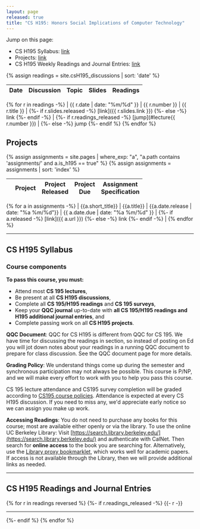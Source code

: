 ```yaml
---
layout: page
released: true
title: "CS H195: Honors Social Implications of Computer Technology"
---
```


Jump on this page:

- CS H195 Syllabus: [link](#cs-h195-syllabus)
- Projects: [link](#projects)
- CS H195 Weekly Readings and Journal Entries: [link](#cs-h195-readings-and-journal-entries)

{% assign readings = site.csH195_discussions | sort: 'date' %}

| Date  | Discussion | Topic                                 | Slides | Readings |
|-------|-------- | --------------------------------------|--------| ----------- |
{% for r in readings -%}
  | {{ r.date | date: "%m/%d" }} | {{ r.number }} | {{ r.title }} |
  {%- if r.slides.released -%}
    [link]({{ r.slides.link }})
  {%- else -%}
    link
  {%- endif -%}
  |
  {%- if r.readings_released -%}
    [jump](#lecture{{ r.number }}) |
  {%- else -%}
    jump
  {%- endif %}
{% endfor %}

## Projects

{% assign assignments = site.pages | where_exp: "a", "a.path contains 'assignments/' and a.is_h195 == true" %}
{% assign assignments = assignments | sort: 'index' %}

|  | Project  | Project<br/>Released | Project<br/>Due | Assignment<br/>Specification |
| ----- | ------ | ----- | --- | --- |
{% for a in assignments -%}
  | {{a.short_title}} | {{a.title}} | {{a.date.release | date: "%a %m/%d"}} | {{ a.date.due | date: "%a %m/%d" }} |
  {%- if a.released -%}
    [link]({{ a.url }})
  {%- else -%}
    link
  {%- endif -%}
  |
{% endfor %}

***

## CS H195 Syllabus

### Course components

**To pass this course, you must:**

- Attend most <b>CS 195 lectures</b>,
- Be present at all <b>CS H195 discussions</b>,
- Complete all <b>CS 195/H195 readings</b> and <b>CS 195 surveys</b>,
- Keep your <b>QQC journal</b> up-to-date with <b>all CS 195/H195 readings and H195 additional journal entries</b>, and
- Complete passing work on all <b>CS H195 projects</b>.

**QQC Document**: QQC for CS H195 is different from QQC for CS 195. We have time for discussing the readings in section, so instead of posting on Ed you will jot down notes about your readings in a running QQC document to prepare for class discussion. See the QQC document page for more details.

**Grading Policy**: 
We understand things come up during the semester and
synchronous participation may not always be possible. This course is P/NP, and
we will make every effort to work with you to help you pass this course.

CS 195 lecture attendance and CS195 survey completion will be graded according to [CS195 course policies](syllabus). Attendance is expected at every CS H195 discussion. If you need to miss any, we'd appreciate early notice so we can assign you make up work.

**Accessing Readings**: You do not need to purchase any books for this course; most are available either openly or via the library.
To use the online UC Berkeley Library: Visit [https://search.library.berkeley.edu/](https://search.library.berkeley.edu/) and authenticate with CalNet. Then search for <b>online access</b> to the book you are searching for. Alternatively, use the [Library proxy bookmarklet](https://guides.lib.berkeley.edu/ezproxy/browser-bookmarklet), which works well for academic papers.
If access is not available through the Library, then we will provide additional links as needed.

<!--
Intead of the CS 195 essays, this semester we are building new H195 project assignments.
This semester, we are trying some new assignments for CS H195. We appreciate your working with us to design this course, and we welcome your feedback!!

<b>1. Social Media Simulation</b>:
[link](proj1)
(individual)
Analyze the dynamics of
information bubbles and polarization in social network models. Submit a writeup.
<br/>

<b>2. Teaching Computing in the News</b>:
[link](proj2)
What H195 discussion would
you run? Build a lesson plan for a 50-minute discussion for (future) H195
students to engage critically with the social context of a particular computing
technology. We will provide readings on pedagogical practices.


<b>3. Technology and the Community</b>: (groups) Engage with the community to
inform impacts of technology on particular groups of people. This project is
*open-ended* and we are hoping that we can co-design this assessment with
you. What do you want to have learned from this class? What kind of community
do you want to participate in?
  -->

***

## CS H195 Readings and Journal Entries

{% for r in readings reversed %}
  {%- if r.readings_released -%}
    {{- r -}}
    <hr>
  {%- endif %}
{% endfor %}
